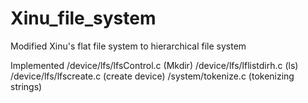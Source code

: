 # Xinu_file_system
Modified Xinu's flat file system to hierarchical file system

Implemented 
/device/lfs/lfsControl.c (Mkdir)
/device/lfs/lflistdirh.c (ls)
/device/lfs/lfscreate.c (create device)
/system/tokenize.c (tokenizing strings) 

